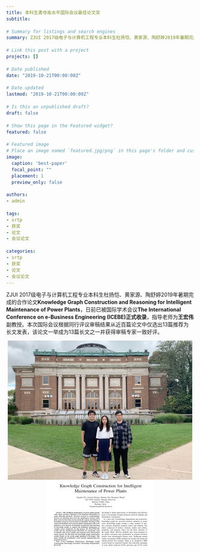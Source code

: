 ```yaml
---
title: 本科生勇夺高水平国际会议最佳论文奖
subtitle:  

# Summary for listings and search engines
summary: ZJUI 2017级电子与计算机工程专业本科生杜扬恺、黄家源、陶舒婷2019年暑期完成的合作论文被国际会议ICEBE接收并录用为best paper。

# Link this post with a project
projects: []

# Date published
date: "2019-10-21T00:00:00Z"

# Date updated
lastmod: "2019-10-21T00:00:00Z"

# Is this an unpublished draft?
draft: false

# Show this page in the Featured widget?
featured: false

# Featured image
# Place an image named `featured.jpg/png` in this page's folder and customize its options here.
image:
  caption: 'best-paper'
  focal_point: ""
  placement: 1
  preview_only: false

authors:
- admin

tags:
- srtp
- 获奖
- 论文
- 会议论文

categories:
- srtp
- 获奖
- 论文
- 会议论文
---
```



ZJUI 2017级电子与计算机工程专业本科生杜扬恺、黄家源、陶舒婷2019年暑期完成的合作论文**Knowledge Graph Construction and Reasoning for Intelligent Maintenance of Power Plants**，日前已被国际学术会议**The International Conference on e-Business Engineering (ICEBE)正式收录**，指导老师为**王宏伟**副教授。本次国际会议根据同行评议审稿结果从近百篇论文中仅选出13篇推荐为长文发表，该论文一举成为13篇长文之一并获得审稿专家一致好评。
<div style='text-align:center'>
  <!-- xxx -->
  <img src='news_1.png' alt=''>
  <img src='Paper_1.jpg' alt='' style='margin-left:0;'/>

</div>
